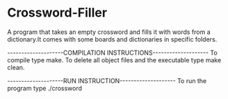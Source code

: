 # Crossword-Filler
A program that takes an empty crossword and fills it with words from a dictionary.It comes with some boards and dictionaries in 
specific folders.


--------------------COMPILATION INSTRUCTIONS--------------------
To compile type make.
To delete all object files and the executable type make clean.

--------------------RUN INSTRUCTION--------------------
To run the program type ./crossword <Board File> <Dictionary File>
